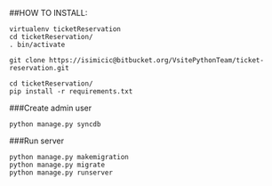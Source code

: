 ##HOW TO INSTALL:

````
virtualenv ticketReservation
cd ticketReservation/
. bin/activate

git clone https://isimicic@bitbucket.org/VsitePythonTeam/ticket-reservation.git

cd ticketReservation/
pip install -r requirements.txt
````

###Create admin user

````
python manage.py syncdb
````

###Run server

````
python manage.py makemigration
python manage.py migrate    
python manage.py runserver
````
